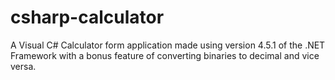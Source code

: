 # csharp-calculator
A Visual C# Calculator form application made using version 4.5.1 of the .NET Framework with a bonus feature of converting binaries to decimal and vice versa.
